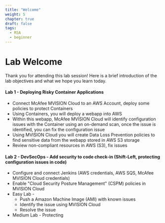 ```yaml
---
title: "Welcome"
weight: 5
chapter: true
draft: false
tags:
  - RSA
  - beginner
---
```


# Lab Welcome

Thank you for attending this lab session! Here is a brief introduction of the lab objectives and what we hope you learn today. 

#### Lab 1 - Deploying Risky Container Applications
- Connect McAfee MVISION Cloud to an AWS Account, deploy some policies to protect Containers
- Using Containers, you will deploy a webapp into AWS
- Within this webapp, McAfee MVISION Cloud will identify configuration issues with the Container using an on-demand scan, once the issue is identified, you can fix the configuration issue
- Using MVISION Cloud you will create Data Loss Prevention policies to find sensitive data from the webapp stored in AWS S3 storage 
- Review non-compliant resources in AWS (S3), fix issues

#### Lab 2 - DevSecOps - Add security to code check-in (Shift-Left, protecting configuration issues in code)
- Configure and connect Jenkins (AWS credentials, AWS SQS, McAfee MVISION Cloud credentials)   
- Enable "Cloud Security Posture Management" (CSPM) policies in MVISION Cloud
- Easy Lab - 
  - Push a Amazon Machine Image (AMI) with known issues
  - Identify the issue using MVISION Cloud 
  - Resolve the issue
- Medium Lab - Protecting 

